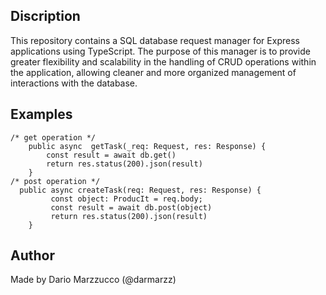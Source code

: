 ## Discription

This repository contains a SQL database request manager for Express applications using TypeScript. The purpose of this manager is to provide greater flexibility and scalability in the handling of CRUD operations within the application, allowing cleaner and more organized management of interactions with the database.

## Examples

```TS
/* get operation */
    public async  getTask(_req: Request, res: Response) {
        const result = await db.get()
        return res.status(200).json(result)
    }
/* post operation */
  public async createTask(req: Request, res: Response) {
         const object: ProducIt = req.body;
         const result = await db.post(object)
         return res.status(200).json(result)
    }
```

## Author

Made by Dario Marzzucco (@darmarzz)